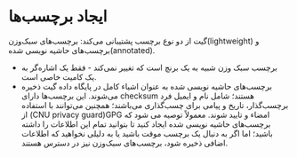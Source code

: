 # ایجاد برچسب‌ها
گیت از دو نوع برچسب پشتیبانی می‌کند: برچسب‌های سبک‌وزن(lightweight) و برچسب‌های حاشیه نویسی شده(annotated).

* برچسب سبک وزن شبیه به یک برنچ است که تغییر نمی‌کند - فقط یک اشاره‌گر به یک کامیت خاصی است.
* برچسب‌های حاشیه نویسی شده به عنوان اشیاء کامل در پایگاه داده گیت ذخیره می‌شوند. این برچسب‌ها دارای checksum هستند؛ شامل نام و ایمیل فرد برچسب‌گذار، تاریخ و پیامی برای چسب‌گذاری می‌باشند؛ همچنین می‌توانند با استفاده از (CNU privacy guard)GPG امضاء و تایید شوند. معمولاً توصیه می شود که برچسب‌های حاشیه نویسی شده ایجاد کنید تا بتوانید تمام این اطلاعات را داشته باشید؛ اما اگر به دنبال یک برچسب موقت باشید یا به دلیلی نخواهید که اطلاعات اضافی ذخیره شود، برچسب‌های سبک‌وزن نیز در دسترس هستند.
